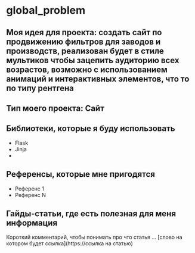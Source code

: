 # global_problem

## Моя идея для проекта: создать сайт по продвижению фильтров для заводов и производств, реализован будет в стиле мультиков чтобы зацепить аудиторию всех возрастов, возможно с использованием анимаций и интерактивных элементов, что то по типу рентгена

## Тип моего проекта: Сайт

## Библиотеки, которые я буду использовать
- Flask
- Jinja
- 

## Референсы, которые мне пригодятся
- Референс 1
- Референс N

## Гайды-статьи, где есть полезная для меня информация
Короткий комментарий, чтобы понимать про что статья ... [слово на котором будет ссылка](https://ссылка на статью)
